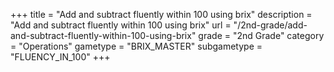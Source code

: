 +++
title = "Add and subtract fluently within 100 using brix"
description = "Add and subtract fluently within 100 using brix"
url = "/2nd-grade/add-and-subtract-fluently-within-100-using-brix"
grade = "2nd Grade"
category = "Operations"
gametype = "BRIX_MASTER"
subgametype = "FLUENCY_IN_100"
+++